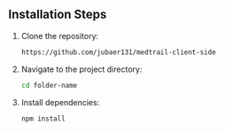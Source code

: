 ## Installation Steps

1. Clone the repository:
    ```sh
   https://github.com/jubaer131/medtrail-client-side
    ```
2. Navigate to the project directory:
    ```sh
    cd folder-name
    ```
3. Install dependencies:
    ```sh
    npm install
    ```
